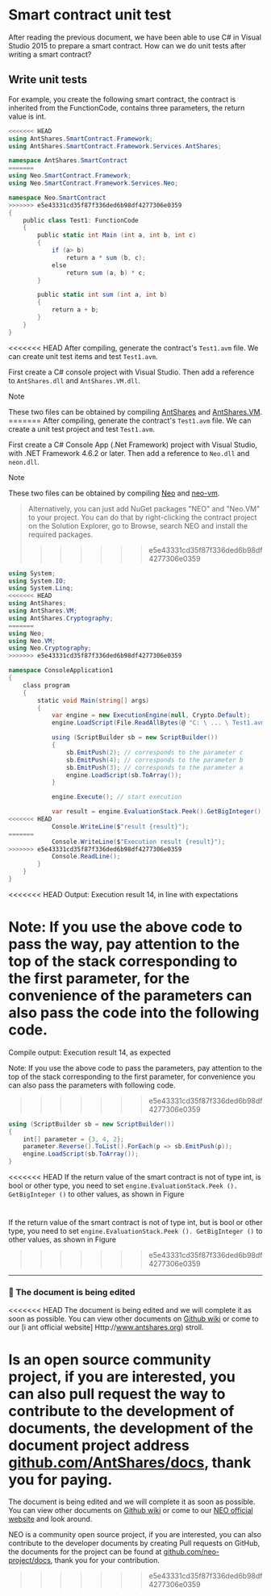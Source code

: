# Smart contract unit test

After reading the previous document, we have been able to use C# in Visual Studio 2015 to prepare a smart contract. How can we do unit tests after writing a smart contract?

## Write unit tests

For example, you create the following smart contract, the contract is inherited from the FunctionCode, contains three parameters, the return value is int.


```c#
<<<<<<< HEAD
using AntShares.SmartContract.Framework;
using AntShares.SmartContract.Framework.Services.AntShares;

namespace AntShares.SmartContract
=======
using Neo.SmartContract.Framework;
using Neo.SmartContract.Framework.Services.Neo;

namespace Neo.SmartContract
>>>>>>> e5e43331cd35f87f336ded6b98df4277306e0359
{
    public class Test1: FunctionCode
    {
        public static int Main (int a, int b, int c)
        {
            if (a> b)
                return a * sum (b, c);
            else
                return sum (a, b) * c;
        }

        public static int sum (int a, int b)
        {
            return a + b;
        }
    }
}
```

<<<<<<< HEAD
After compiling, generate the contract's `Test1.avm` file. We can create unit test items and test `Test1.avm`.

First create a C# console project with Visual Studio. Then add a reference to `AntShares.dll` and `AntShares.VM.dll`.

> [!Note]
> These two files can be obtained by compiling [AntShares](https://github.com/antshares/antshares) and [AntShares.VM](https://github.com/AntShares/AntShares.VM).
=======
After compiling, generate the contract's `Test1.avm` file. We can create a unit test project and test `Test1.avm`.

First create a C# Console App (.Net Framework) project with Visual Studio, with .NET Framework 4.6.2 or later. Then add a reference to `Neo.dll` and `neon.dll`.

> [!Note]
> These two files can be obtained by compiling [Neo](https://github.com/neo-project/neo) and [neo-vm](https://github.com/neo-project/neo-vm).

> Alternatively, you can just add NuGet packages "NEO" and "Neo.VM" to your project. You can do that by right-clicking the contract project on the Solution Explorer, go to Browse, search NEO and install the required packages.
>>>>>>> e5e43331cd35f87f336ded6b98df4277306e0359

```c#
using System;
using System.IO;
using System.Linq;
<<<<<<< HEAD
using AntShares;
using AntShares.VM;
using AntShares.Cryptography;
=======
using Neo;
using Neo.VM;
using Neo.Cryptography;
>>>>>>> e5e43331cd35f87f336ded6b98df4277306e0359

namespace ConsoleApplication1
{
    class program
    {
        static void Main(string[] args)
        {
            var engine = new ExecutionEngine(null, Crypto.Default);
            engine.LoadScript(File.ReadAllBytes(@ "C: \ ... \ Test1.avm"));

            using (ScriptBuilder sb = new ScriptBuilder())
            {
                sb.EmitPush(2); // corresponds to the parameter c
                sb.EmitPush(4); // corresponds to the parameter b
                sb.EmitPush(3); // corresponds to the parameter a
                engine.LoadScript(sb.ToArray());
            }

            engine.Execute(); // start execution

            var result = engine.EvaluationStack.Peek().GetBigInteger(); // set the return value here
<<<<<<< HEAD
            Console.WriteLine($"result {result}");
=======
            Console.WriteLine($"Execution result {result}");
>>>>>>> e5e43331cd35f87f336ded6b98df4277306e0359
            Console.ReadLine();
        }
    }
}
```

<<<<<<< HEAD
Output: Execution result 14, in line with expectations

Note: If you use the above code to pass the way, pay attention to the top of the stack corresponding to the first parameter, for the convenience of the parameters can also pass the code into the following code.
=======
Compile output: Execution result 14, as expected

Note: If you use the above code to pass the parameters, pay attention to the top of the stack corresponding to the first parameter, for convenience you can also pass the parameters with following code.
>>>>>>> e5e43331cd35f87f336ded6b98df4277306e0359

```c#
using (ScriptBuilder sb = new ScriptBuilder())
{
    int[] parameter = {3, 4, 2};
    parameter.Reverse().ToList().ForEach(p => sb.EmitPush(p));
    engine.LoadScript(sb.ToArray());
}
```
<<<<<<< HEAD
If the return value of the smart contract is not of type int, is bool or other type, you need to set `engine.EvaluationStack.Peek (). GetBigInteger ()` to other values, as shown in Figure

[](Http://docs.antshares.org/images/2017-05-16_15-39-07.jpg)
=======
If the return value of the smart contract is not of type int, but is bool or other type, you need to set `engine.EvaluationStack.Peek (). GetBigInteger ()` to other values, as shown in Figure

[](/assets/test_1.jpg)
>>>>>>> e5e43331cd35f87f336ded6b98df4277306e0359

------

### 📖 The document is being edited

<<<<<<< HEAD
The document is being edited and we will complete it as soon as possible. You can view other documents on [Github wiki](https://github.com/AntShares/AntShares/wiki/) or come to our [i ant official website] Http://www.antshares.org) stroll.

Is an open source community project, if you are interested, you can also pull request the way to contribute to the development of documents, the development of the document project address [github.com/AntShares/docs](https://github.com/AntShares/docs), thank you for paying.
=======
The document is being edited and we will complete it as soon as possible. You can view other documents on [Github wiki](https://github.com/neo-project/neo/wiki) or come to our [NEO official website](http://www.neo.org) and look around.

NEO is a community open source project, if you are interested, you can also contribute to the developer documents by creating Pull requests on GitHub, the documents for the project can be found at [github.com/neo-project/docs](https://github.com/neo-project/docs), thank you for your contribution.
>>>>>>> e5e43331cd35f87f336ded6b98df4277306e0359
